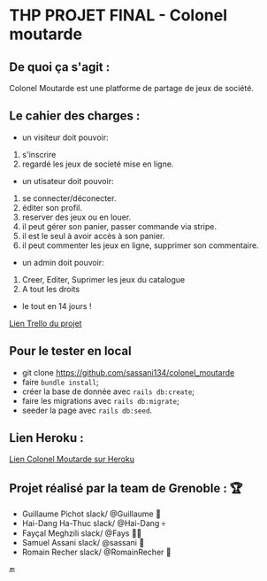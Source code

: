 
# THP PROJET FINAL - Colonel moutarde


##  De quoi ça s'agit :
Colonel Moutarde est une platforme de partage de jeux de société.

##  Le cahier des charges :

- un visiteur doit pouvoir:
1. s'inscrire 
2. regardé les jeux de societé mise en ligne.

- un utisateur doit pouvoir:
1. se connecter/déconecter.
2. éditer son profil.
3. reserver des jeux ou en louer.
4. il peut gérer son panier, passer commande via stripe.
5. il est le seul à avoir accès à son panier.
6. il peut commenter les jeux en ligne, supprimer son commentaire.

- un admin doit pouvoir:
1. Creer, Editer, Suprimer les jeux du catalogue
2. A tout les droits

- le tout en 14 jours !

[Lien Trello du projet](https://trello.com/b/vtRXsJ3O/projet-final)

## Pour le tester en local
* git clone https://github.com/sassani134/colonel_moutarde
* faire `bundle install`;
* créer la base de donnée avec `rails db:create`;
* faire les migrations avec `rails db:migrate`;
* seeder la page avec `rails db:seed`.

## Lien Heroku :

[Lien Colonel Moutarde sur Heroku](http://colonel-moutarde.herokuapp.com/)

## Projet réalisé par la team de Grenoble : :trophy: 

* Guillaume Pichot  slack/  @Guillaume    :hear_no_evil:
* Hai-Dang Ha-Thuc  slack/  @Hai-Dang     :skull:
* Fayçal Meghzili   slack/  @Fays         :guardsman:
* Samuel Assani     slack/  @sassani      :cop:
* Romain Recher     slack/  @RomainRecher :japanese_ogre:



:end:
